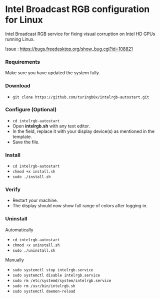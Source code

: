 
# Intel Broadcast RGB configuration for Linux
Intel Broadcast RGB service for fixing visual corruption on Intel HD GPUs running Linux.

Issue : https://bugs.freedesktop.org/show_bug.cgi?id=108821

### Requirements
Make sure you have updated the system fully.

### Download
* `git clone https://github.com/tur1ngb0x/intelrgb-autostart.git`

### Configure (Optional)
* `cd intelrgb-autostart`
* Open **intelrgb.sh** with any text editor.
* In the <OUT> field, replace it with your display device(s) as mentioned in the template.
* Save the file.

### Install
* `cd intelrgb-autostart`
* `chmod +x install.sh`
* `sudo ./install.sh`

### Verify
* Restart your machine.
* The display should now show full range of colors after logging in.

### Uninstall
Automatically
* `cd intelrgb-autostart`
* `chmod +x uninstall.sh`
* `sudo ./uninstall.sh`

Manually
* `sudo systemctl stop intelrgb.service`
* `sudo systemctl disable intelrgb.service`
* `sudo rm /etc/systemd/system/intelrgb.service`
* `sudo rm /usr/bin/intelrgb.sh`
* `sudo systemctl daemon-reload`

